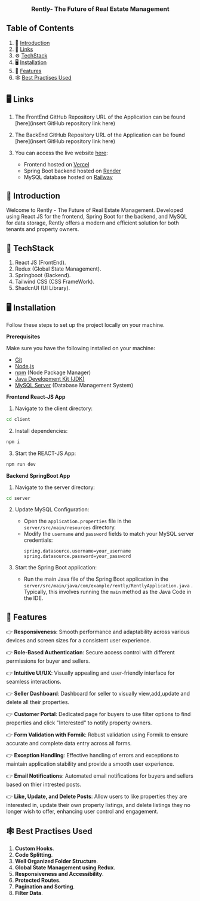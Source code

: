 <h3 align="center">Rently- The Future of Real Estate Management</h3>

## <a >Table of Contents</a>

1. 🤖 [Introduction](#introduction)
2. 🔗 [Links](#links)
3. ⚙️ [TechStack](#techstack)
4. 🖥️ [Installation](#installation)
5. 🔋 [Features](#features)
6. 🕸️ [Best Practises Used](#bestpractises) 

## 🖥️ Links

1. The FrontEnd GitHub Repository URL of the Application can be found [here](insert GitHub repository link here)

2. The BackEnd GitHub Repository URL of the Application can be found [here](insert GitHub repository link here)

2. You can access the live website [here]():
   - Frontend hosted on [Vercel](https://vercel.com/)
   - Spring Boot backend hosted on [Render](https://render.com/)
   - MySQL database hosted on [Railway](https://railway.yap/)


## <a name="#introduction">🤖 Introduction</a>

Welcome to Rently - The Future of Real Estate Management. Developed using React JS for the frontend, Spring Boot for the backend, and MySQL for data storage, Rently offers a modern and efficient solution for both tenants and property owners.


## <a name="#techstack">🚀 TechStack</a>

1. React JS (FrontEnd).
2. Redux (Global State Management).
2. Springboot (Backend).
3. Tailwind CSS (CSS FrameWork).
4. ShadcnUI (UI Library).

## <a name="#installation">🖥️ Installation</a>

Follow these steps to set up the project locally on your machine.

**Prerequisites**

Make sure you have the following installed on your machine:

- [Git](https://git-scm.com/)
- [Node.js](https://nodejs.org/en)
- [npm](https://www.npmjs.com/) (Node Package Manager)
- [Java Development Kit (JDK)](https://www.oracle.com/in/java/technologies/downloads/)
- [MySQL Server](https://www.mysql.com/) (Database Management System)


**Frontend React-JS App**

1. Navigate to the client directory:

```bash
cd client
```

2. Install dependencies:

```bash
npm i
```

3. Start the REACT-JS App:

```bash
npm run dev
```

**Backend SpringBoot App**

1. Navigate to the server directory:

```bash
cd server
```

2. Update MySQL Configuration:

   - Open the `application.properties` file in the `server/src/main/resources` directory.
   - Modify the `username` and `password` fields to match your MySQL server credentials:
     ```properties
     spring.datasource.username=your_username
     spring.datasource.password=your_password
     ```

3. Start the Spring Boot application:
   - Run the main Java file of the Spring Boot application in the `server/src/main/java/com/example/rently/RentlyApplication.java` . Typically, this involves running the `main` method as the Java Code in the IDE.


## <a name="#features">🔋 Features</a>

👉 **Responsiveness**: Smooth performance and adaptability across various devices and screen sizes for a consistent user experience.

👉 **Role-Based Authentication**: Secure access control with different permissions for buyer and sellers.

👉 **Intuitive UI/UX**: Visually appealing and user-friendly interface for seamless interactions.

👉 **Seller Dashboard**: Dashboard for seller to visually view,add,update and delete all their properties.

👉 **Customer Portal**: Dedicated page for buyers to use filter options to find properties and click "Interested" to notify property owners.

👉 **Form Validation with Formik**: Robust validation using Formik to ensure accurate and complete data entry across all forms.

👉 **Exception Handling**: Effective handling of errors and exceptions to maintain application stability and provide a smooth user experience.

👉 **Email Notifications**: Automated email notifications for buyers and sellers based on thier intrested posts.

👉 **Like, Update, and Delete Posts**: Allow users to like properties they are interested in, update their own property listings, and delete listings they no longer wish to offer, enhancing user control and engagement.


## <a name="#bestpractises">🕸️ Best Practises Used</a>

1.  **Custom Hooks**.
2.  **Code Splitting**.
3.  **Well Organized Folder Structure**.
4.  **Global State Management using Redux**.
5.  **Responsiveness and Accessibility**.
6.  **Protected Routes**.
7.  **Pagination and Sorting**.
8.  **Filter Data**.




